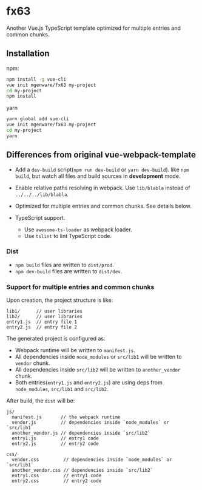 # fx63
Another Vue.js TypeScript template optimized for multiple entries and common chunks.

## Installation
npm:
``` sh
npm install -g vue-cli
vue init mgenware/fx63 my-project
cd my-project
npm install
```

yarn
```sh
yarn global add vue-cli
vue init mgenware/fx63 my-project
cd my-project
yarn
```

## Differences from original vue-webpack-template

* Add a `dev-build` script(`npm run dev-build` or `yarn dev-build`). like `npm build`, but watch all files and build sources in **development** mode.
* Enable relative paths resolving in webpack. Use `lib/blabla` instead of `../../../lib/blabla`.
* Optimized for multiple entries and common chunks. See details below.

* TypeScript support.
  * Use `awesome-ts-loader` as webpack loader.
  * Use `tslint` to lint TypeScript code.

### Dist
* `npm build` files are written to `dist/prod`.
* `npm dev-build` files are written to `dist/dev`.

### Support for multiple entries and common chunks
Upon creation, the project structure is like:
```
lib1/      // user libraries
lib2/      // user libraries
entry1.js  // entry file 1
entry2.js  // entry file 2
```

The generated project is configured as:
* Webpack runtime will be written to `manifest.js`.
* All dependencies inside `node_modules` or `src/lib1` will be written to `vendor` chunk.
* All dependencies inside `src/lib2` will be written to `another_vendor` chunk.
* Both entries(`entry1.js` and `entry2.js`) are using deps from `node_modules`, `src/lib1` and `src/lib2`.

After build, the `dist` will be:
```
js/
  manifest.js       // the webpack runtime
  vendor.js         // dependencies inside `node_modules` or `src/lib1`
  another_vendor.js // dependencies inside `src/lib2`
  entry1.js         // entry1 code
  entry2.js         // entry2 code

css/
  vendor.css         // dependencies inside `node_modules` or `src/lib1`
  another_vendor.css // dependencies inside `src/lib2`
  entry1.css         // entry1 code
  entry2.css         // entry2 code
```
